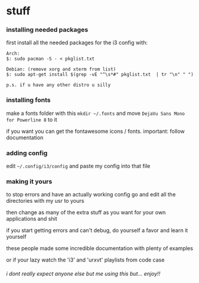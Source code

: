 # stuff

### installing needed packages
first install all the needed packages for the i3 config with:
```
Arch:
$: sudo pacman -S - < pkglist.txt

Debian: (remove xorg and xterm from list)
$: sudo apt-get install $(grep -vE "^\s*#" pkglist.txt  | tr "\n" " ")

p.s. if u have any other distro u silly
```

### installing fonts
make a fonts folder with this `mkdir ~/.fonts` and move `DejaVu Sans Mono for Powerline 8` to it

if you want you can get the fontawesome icons / fonts. important: follow documentation

### adding config
edit `~/.config/i3/config` and paste my config into that file

### making it yours
to stop errors and have an actually working config go and edit all the directories with my usr to yours

then change as many of the extra stuff as you want for your own applications and shit

if you start getting errors and can't debug, do yourself a favor and learn it yourself

these people made some incredible documentation with plenty of examples

or if your lazy watch the 'i3' and 'urxvt' playlists from code case



###### i dont really expect anyone else but me using this but... enjoy!!
